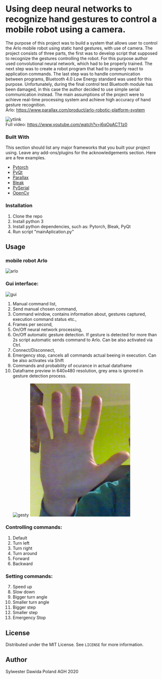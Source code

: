 <!--
*** Thanks for checking out this README Template. If you have a suggestion that would
*** make this better, please fork the repo and create a pull request or simply open
*** an issue with the tag "enhancement".
*** Thanks again! Now go create something AMAZING! :D
-->




# Using deep neural networks to recognize hand gestures to control a mobile robot using a camera.
The purpose of this project was to build a system that allows user to control the Arlo mobile robot using static hand gestures, with use of camera. The project consists of three parts, the first was to develop script that supposed to recognize the gestures controlling the robot. For this purpose author used convolutional neural network, which had to be properly trained. The next step was to create a robot program that had to properly react to application commands. The last step was to handle communication between programs, Bluetooth 4.0 Low Energy standard was used for this purpose. Unfortunately, during the final control test Bluetooth module has been damaged, in this case the author decided to use simple serial communication instead. The main assumptions of the project were to achieve real-time processing system and achieve high accuracy of hand gesture recognition. </br>
Arlo: https://www.parallax.com/product/arlo-robotic-platform-system </br>

![ytlink](https://media.giphy.com/media/jrzD9fFCEqIiZxnnoM/giphy.gif)
</br>
Full video: https://www.youtube.com/watch?v=j6qOpACT1z0 </br>
### Built With
This section should list any major frameworks that you built your project using. Leave any add-ons/plugins for the acknowledgements section. Here are a few examples.
* [Pytorch](https://pytorch.org/)
* [PyQt](https://python101.readthedocs.io/pl/latest/pyqt/)
* [Parallax](https://www.parallax.com/product/28966)
* [Bleak](https://github.com/hbldh/bleak)
* [PySerial](https://github.com/pyserial/pyserial)
* [OpenCv](https://pypi.org/project/opencv-python/)

### Installation

1. Clone the repo
2. Install python 3
3. Install python dependencies, such as: Pytorch, Bleak, PyQt
4. Run script "mainAplication.py"



<!-- USAGE EXAMPLES -->
## Usage
### mobile robot Arlo
![arlo](https://www.parallax.com/sites/default/files/styles/full-size-product/public/28966a.png?itok=zbmm3WLV)
### Gui interface: </br>
![gui](Rysunki/gui2.png) </br>
1. Manual command list,
2. Send manual chosen command, 
3. Command window, contains information about, gestures captured, execution command status etc.,
4. Frames per second,
5. On/Off neural network processing,
6. On/Off automatic gesture detection. If gesture is detected for more than 2s script automatic sends command to Arlo. Can be also activated via Ctrl.
7. Connect/Disconnect,
8. Emergency stop, cancels all commands actual beeing in execution. Can be also activates via Shift 
9. Commands and probability of ocurance in actual dataframe
10. Dataframe preview in 640x480 resolution, grey area is ignored in gesture detection process. </br> </br>
![gesty](Rysunki/schematGestów.png)
![gesty](Rysunki/gestStopu.png) </br>
### Controlling commands: </br>
1. Default
2. Turn left  
3. Turn right 
4. Turn around 
5. Forward
6. Backward </br> 
### Setting commands: </br>
7. Speed up  
8. Slow down 
9. Bigger turn angle
10. Smaller turn angle 
11. Bigger step 
12. Smaller step 
13. Emergency Stop



<!-- LICENSE -->
## License

Distributed under the MIT License. See `LICENSE` for more information.



## Author

Sylwester Dawida Poland AGH
2020




